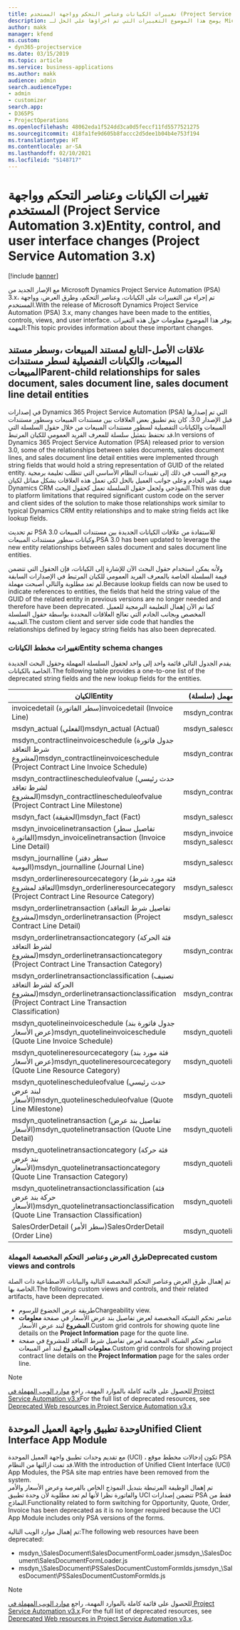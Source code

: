 ```yaml
---
title: تغييرات الكيانات وعناصر التحكم وواجهة المستخدم (Project Service Automation 3.x)
description: يوضح هذا الموضوع التغييرات التي تم اجراؤها علي الحل لـ Microsoft Dynamics Project Service Automation 3.x.
author: makk
manager: kfend
ms.custom:
- dyn365-projectservice
ms.date: 03/15/2019
ms.topic: article
ms.service: business-applications
ms.author: makk
audience: admin
search.audienceType:
- admin
- customizer
search.app:
- D365PS
- ProjectOperations
ms.openlocfilehash: 48062eda1f524dd3ca0d5feccf11fd5577521275
ms.sourcegitcommit: 418fa1fe9d605b8faccc2d5dee1b04b4e753f194
ms.translationtype: HT
ms.contentlocale: ar-SA
ms.lasthandoff: 02/10/2021
ms.locfileid: "5148717"
---
```

# <a name="entity-control-and-user-interface-changes-project-service-automation-3x"></a><span data-ttu-id="8dc8d-103">تغييرات الكيانات وعناصر التحكم وواجهة المستخدم (Project Service Automation 3.x)</span><span class="sxs-lookup"><span data-stu-id="8dc8d-103">Entity, control, and user interface changes (Project Service Automation 3.x)</span></span>

[!include [banner](../../includes/psa-now-project-operations.md)]


<span data-ttu-id="8dc8d-104">مع الإصار الجديد من Microsoft Dynamics Project Service Automation (PSA) 3.x، تم إجراء من التغييرات على الكيانات، وعناصر التحكم، وطرق العرض، وواجهة المستخدم.</span><span class="sxs-lookup"><span data-stu-id="8dc8d-104">With the release of Microsoft Dynamics Project Service Automation (PSA) 3.x, many changes have been made to the entities, controls, views, and user interface.</span></span> <span data-ttu-id="8dc8d-105">يوفر هذا الموضوع معلومات حول هذه التغيرات المهمة:</span><span class="sxs-lookup"><span data-stu-id="8dc8d-105">This topic provides information about these important changes.</span></span>

## <a name="parent-child-relationships-for-sales-document-sales-document-line-sales-document-line-detail-entities"></a><span data-ttu-id="8dc8d-106">علاقات الأصل-التابع لمستند المبيعات ،وسطر مستند المبيعات، والكيانات التفصيلية لسطر مستندات المبيعات</span><span class="sxs-lookup"><span data-stu-id="8dc8d-106">Parent-child relationships for sales document, sales document line, sales document line detail entities</span></span>
<span data-ttu-id="8dc8d-107">في إصدارات Dynamics 365 Project Service Automation (PSA) التي تم إصدارها قبل الإصدار 3.0، كان يتم تطبيق بعض العلاقات بين مستندات المبيعات وسطور مستندات المبيعات والكيانات التفصيلية لسطور مستندات المبيعات من خلال حقول السلسلة التي قد تحتفظ بتمثيل سلسلة للمعرف الفريد العمومي للكيان المرتبط.</span><span class="sxs-lookup"><span data-stu-id="8dc8d-107">In versions of Dynamics 365 Project Service Automation (PSA) released prior to version 3.0, some of the relationships between sales documents, sales document lines, and sales document line detail entities were implemented through string fields that would hold a string representation of GUID of the related entity.</span></span> <span data-ttu-id="8dc8d-108">ويرجع السبب في ذلك إلى تقييدات النظام الأساسي التي تتطلب تعليمة برمجية مهمة على الخادم وعلى جوانب العميل بالحل لكي تعمل هذه العلاقات بشكل مماثل لكيان Dynamics CRM النموذجي ولجعل حقول السلسلة تعمل كحقول البحث.</span><span class="sxs-lookup"><span data-stu-id="8dc8d-108">This was due to platform limitations that required significant custom code on the server and client sides of the solution to make those relationships work similar to typical Dynamics CRM entity relationships and to make string fields act like lookup fields.</span></span>

<span data-ttu-id="8dc8d-109">تم تحديث PSA 3.0 للاستفادة من علاقات الكيانات الجديدة بين مستندات المبيعات وكيانات سطور مستندات المبيعات.</span><span class="sxs-lookup"><span data-stu-id="8dc8d-109">PSA 3.0 has been updated to leverage the new entity relationships between sales document and sales document line entities.</span></span>

<span data-ttu-id="8dc8d-110">ولأنه يمكن استخدام حقول البحث الآن للإشارة إلى الكيانات، فإن الحقول التي تتضمن قيمة السلسلة الخاصة بالمعرف الفريد العمومي للكيان المرتبط في الإصدارات السابقة لم تعد مطلوبة والتالي أصبحت مهملة.</span><span class="sxs-lookup"><span data-stu-id="8dc8d-110">Because lookup fields can now be used to indicate references to entities, the fields that held the string value of the GUID of the related entity in previous versions are no longer needed and therefore have been deprecated.</span></span> <span data-ttu-id="8dc8d-111">كما تم الآن إهمال التعليمة البرمجية للعميل المخصص وبجانب الخادم التي تعالج العلاقات المحددة بواسطة حقول السلسلة القديمة.</span><span class="sxs-lookup"><span data-stu-id="8dc8d-111">The custom client and server side code that handles the relationships defined by legacy string fields has also been deprecated.</span></span>

### <a name="entity-schema-changes"></a><span data-ttu-id="8dc8d-112">تغييرات مخطط الكيانات</span><span class="sxs-lookup"><span data-stu-id="8dc8d-112">Entity schema changes</span></span>
<span data-ttu-id="8dc8d-113">يقدم الجدول التالي قائمة واحد إلى واحد لحقول السلسلة المهملة وحقول البحث الجديدة الخاصة بالكيانات.</span><span class="sxs-lookup"><span data-stu-id="8dc8d-113">The following table provides a one-to-one list of the deprecated string fields and the new lookup fields for the entities.</span></span> 

 <span data-ttu-id="8dc8d-114">الكيان</span><span class="sxs-lookup"><span data-stu-id="8dc8d-114">Entity</span></span> |   <span data-ttu-id="8dc8d-115">الحقل المهمل (سلسلة)</span><span class="sxs-lookup"><span data-stu-id="8dc8d-115">Deprecated field (String)</span></span> | <span data-ttu-id="8dc8d-116">الحقل الجديد (بحث)</span><span class="sxs-lookup"><span data-stu-id="8dc8d-116">New field (Lookup)</span></span>
--- | --- | ---
<span data-ttu-id="8dc8d-117">invoicedetail (سطر الفاتورة)</span><span class="sxs-lookup"><span data-stu-id="8dc8d-117">invoicedetail (Invoice Line)</span></span> |  <span data-ttu-id="8dc8d-118">msdyn_contractline</span><span class="sxs-lookup"><span data-stu-id="8dc8d-118">msdyn_contractline</span></span> |    <span data-ttu-id="8dc8d-119">msdyn_contractlineid</span><span class="sxs-lookup"><span data-stu-id="8dc8d-119">msdyn_contractlineid</span></span>
<span data-ttu-id="8dc8d-120">msdyn_actual (الفعلي)</span><span class="sxs-lookup"><span data-stu-id="8dc8d-120">msdyn_actual (Actual)</span></span> | <span data-ttu-id="8dc8d-121">msdyn_salescontractline</span><span class="sxs-lookup"><span data-stu-id="8dc8d-121">msdyn_salescontractline</span></span> |   <span data-ttu-id="8dc8d-122">msdyn_salescontractlineid</span><span class="sxs-lookup"><span data-stu-id="8dc8d-122">msdyn_salescontractlineid</span></span>
<span data-ttu-id="8dc8d-123">msdyn_contractlineinvoiceschedule (جدول فاتورة شرط التعاقد لمشروع)</span><span class="sxs-lookup"><span data-stu-id="8dc8d-123">msdyn_contractlineinvoiceschedule (Project Contract Line Invoice Schedule)</span></span> |    <span data-ttu-id="8dc8d-124">msdyn_contractline</span><span class="sxs-lookup"><span data-stu-id="8dc8d-124">msdyn_contractline</span></span> |    <span data-ttu-id="8dc8d-125">msdyn_contractlineid</span><span class="sxs-lookup"><span data-stu-id="8dc8d-125">msdyn_contractlineid</span></span>
<span data-ttu-id="8dc8d-126">msdyn_contractlinescheduleofvalue (حدث رئيسي لشرط تعاقد المشروع)</span><span class="sxs-lookup"><span data-stu-id="8dc8d-126">msdyn_contractlinescheduleofvalue (Project Contract Line Milestone)</span></span> |   <span data-ttu-id="8dc8d-127">msdyn_contractline</span><span class="sxs-lookup"><span data-stu-id="8dc8d-127">msdyn_contractline</span></span> |    <span data-ttu-id="8dc8d-128">msdyn_contractlineid</span><span class="sxs-lookup"><span data-stu-id="8dc8d-128">msdyn_contractlineid</span></span>
<span data-ttu-id="8dc8d-129">msdyn_fact (الحقيقة)</span><span class="sxs-lookup"><span data-stu-id="8dc8d-129">msdyn_fact (Fact)</span></span> | <span data-ttu-id="8dc8d-130">msdyn_salescontractline</span><span class="sxs-lookup"><span data-stu-id="8dc8d-130">msdyn_salescontractline</span></span> |   <span data-ttu-id="8dc8d-131">msdyn_salescontractlineid</span><span class="sxs-lookup"><span data-stu-id="8dc8d-131">msdyn_salescontractlineid</span></span>
<span data-ttu-id="8dc8d-132">msdyn_invoicelinetransaction (تفاصيل سطر الفاتورة)</span><span class="sxs-lookup"><span data-stu-id="8dc8d-132">msdyn_invoicelinetransaction (Invoice Line Detail)</span></span> | <span data-ttu-id="8dc8d-133">msdyn_invoiceline</span><span class="sxs-lookup"><span data-stu-id="8dc8d-133">msdyn_invoiceline</span></span> <br> <span data-ttu-id="8dc8d-134">msdyn_salescontractline</span><span class="sxs-lookup"><span data-stu-id="8dc8d-134">msdyn_salescontractline</span></span> | <span data-ttu-id="8dc8d-135">msdyn_invoicelineid</span><span class="sxs-lookup"><span data-stu-id="8dc8d-135">msdyn_invoicelineid</span></span> <br> <span data-ttu-id="8dc8d-136">msdyn_salescontractlineid</span><span class="sxs-lookup"><span data-stu-id="8dc8d-136">msdyn_salescontractlineid</span></span>
<span data-ttu-id="8dc8d-137">msdyn_journalline (سطر دفتر اليومية)</span><span class="sxs-lookup"><span data-stu-id="8dc8d-137">msdyn_journalline (Journal Line)</span></span> |  <span data-ttu-id="8dc8d-138">msdyn_salescontractline</span><span class="sxs-lookup"><span data-stu-id="8dc8d-138">msdyn_salescontractline</span></span> |   <span data-ttu-id="8dc8d-139">msdyn_salescontractlineid</span><span class="sxs-lookup"><span data-stu-id="8dc8d-139">msdyn_salescontractlineid</span></span>
<span data-ttu-id="8dc8d-140">msdyn_orderlineresourcecategory (فئة مورد شرط التعاقد لمشروع)</span><span class="sxs-lookup"><span data-stu-id="8dc8d-140">msdyn_orderlineresourcecategory (Project Contract Line Resource Category)</span></span> | <span data-ttu-id="8dc8d-141">msdyn_salescontractline</span><span class="sxs-lookup"><span data-stu-id="8dc8d-141">msdyn_salescontractline</span></span> |   <span data-ttu-id="8dc8d-142">msdyn_contractlineid</span><span class="sxs-lookup"><span data-stu-id="8dc8d-142">msdyn_contractlineid</span></span>
<span data-ttu-id="8dc8d-143">msdyn_orderlinetransaction (تفاصيل شرط التعاقد لمشروع)</span><span class="sxs-lookup"><span data-stu-id="8dc8d-143">msdyn_orderlinetransaction (Project Contract Line Detail)</span></span> | <span data-ttu-id="8dc8d-144">msdyn_salescontractline</span><span class="sxs-lookup"><span data-stu-id="8dc8d-144">msdyn_salescontractline</span></span> |   <span data-ttu-id="8dc8d-145">msdyn_salescontractlineid</span><span class="sxs-lookup"><span data-stu-id="8dc8d-145">msdyn_salescontractlineid</span></span>
<span data-ttu-id="8dc8d-146">msdyn_orderlinetransactioncategory (فئة الحركة لشرط التعاقد لمشروع)</span><span class="sxs-lookup"><span data-stu-id="8dc8d-146">msdyn_orderlinetransactioncategory (Project Contract Line Transaction Category)</span></span> |   <span data-ttu-id="8dc8d-147">msdyn_contractline</span><span class="sxs-lookup"><span data-stu-id="8dc8d-147">msdyn_contractline</span></span> |    <span data-ttu-id="8dc8d-148">msdyn_contractlineid</span><span class="sxs-lookup"><span data-stu-id="8dc8d-148">msdyn_contractlineid</span></span>
<span data-ttu-id="8dc8d-149">msdyn_orderlinetransactionclassification (تصنيف الحركة لشرط التعاقد لمشروع)</span><span class="sxs-lookup"><span data-stu-id="8dc8d-149">msdyn_orderlinetransactionclassification (Project Contract Line Transaction Classification)</span></span> |   <span data-ttu-id="8dc8d-150">msdyn_contractline</span><span class="sxs-lookup"><span data-stu-id="8dc8d-150">msdyn_contractline</span></span> |    <span data-ttu-id="8dc8d-151">msdyn_contractlineid</span><span class="sxs-lookup"><span data-stu-id="8dc8d-151">msdyn_contractlineid</span></span>
<span data-ttu-id="8dc8d-152">msdyn_quotelineinvoiceschedule (جدول فاتورة بند عرض الأسعار)</span><span class="sxs-lookup"><span data-stu-id="8dc8d-152">msdyn_quotelineinvoiceschedule (Quote Line Invoice Schedule)</span></span> |  <span data-ttu-id="8dc8d-153">msdyn_quoteline</span><span class="sxs-lookup"><span data-stu-id="8dc8d-153">msdyn_quoteline</span></span> |   <span data-ttu-id="8dc8d-154">msdyn_quotelineid</span><span class="sxs-lookup"><span data-stu-id="8dc8d-154">msdyn_quotelineid</span></span>
<span data-ttu-id="8dc8d-155">msdyn_quotelineresourcecategory (فئة مورد بند عرض الأسعار)</span><span class="sxs-lookup"><span data-stu-id="8dc8d-155">msdyn_quotelineresourcecategory (Quote Line Resource Category)</span></span> |    <span data-ttu-id="8dc8d-156">msdyn_quoteline</span><span class="sxs-lookup"><span data-stu-id="8dc8d-156">msdyn_quoteline</span></span> |   <span data-ttu-id="8dc8d-157">msdyn_quotelineid</span><span class="sxs-lookup"><span data-stu-id="8dc8d-157">msdyn_quotelineid</span></span>
<span data-ttu-id="8dc8d-158">msdyn_quotelinescheduleofvalue (حدث رئيسي لبند عرض الأسعار)</span><span class="sxs-lookup"><span data-stu-id="8dc8d-158">msdyn_quotelinescheduleofvalue (Quote Line Milestone)</span></span> | <span data-ttu-id="8dc8d-159">msdyn_quoteline</span><span class="sxs-lookup"><span data-stu-id="8dc8d-159">msdyn_quoteline</span></span> |   <span data-ttu-id="8dc8d-160">msdyn_quotelineid</span><span class="sxs-lookup"><span data-stu-id="8dc8d-160">msdyn_quotelineid</span></span>
<span data-ttu-id="8dc8d-161">msdyn_quotelinetransaction (تفاصيل بند عرض الأسعار)</span><span class="sxs-lookup"><span data-stu-id="8dc8d-161">msdyn_quotelinetransaction (Quote Line Detail)</span></span> |    <span data-ttu-id="8dc8d-162">msdyn_quoteline</span><span class="sxs-lookup"><span data-stu-id="8dc8d-162">msdyn_quoteline</span></span> |   <span data-ttu-id="8dc8d-163">msdyn_quotelineid</span><span class="sxs-lookup"><span data-stu-id="8dc8d-163">msdyn_quotelineid</span></span>
<span data-ttu-id="8dc8d-164">msdyn_quotelinetransactioncategory (فئة حركة بند عرض الأسعار)</span><span class="sxs-lookup"><span data-stu-id="8dc8d-164">msdyn_quotelinetransactioncategory (Quote Line Transaction Category)</span></span> |  <span data-ttu-id="8dc8d-165">msdyn_quoteline</span><span class="sxs-lookup"><span data-stu-id="8dc8d-165">msdyn_quoteline</span></span> |   <span data-ttu-id="8dc8d-166">msdyn_quotelineid</span><span class="sxs-lookup"><span data-stu-id="8dc8d-166">msdyn_quotelineid</span></span>
<span data-ttu-id="8dc8d-167">msdyn_quotelinetransactionclassification (فئة حركة بند عرض الأسعار)</span><span class="sxs-lookup"><span data-stu-id="8dc8d-167">msdyn_quotelinetransactionclassification (Quote Line Transaction Classification)</span></span> |  <span data-ttu-id="8dc8d-168">msdyn_quoteline</span><span class="sxs-lookup"><span data-stu-id="8dc8d-168">msdyn_quoteline</span></span> |   <span data-ttu-id="8dc8d-169">msdyn_quotelineid</span><span class="sxs-lookup"><span data-stu-id="8dc8d-169">msdyn_quotelineid</span></span>
<span data-ttu-id="8dc8d-170">SalesOrderDetail (سطر الأمر)</span><span class="sxs-lookup"><span data-stu-id="8dc8d-170">SalesOrderDetail (Order Line)</span></span> | <span data-ttu-id="8dc8d-171">msdyn_quotelineid</span><span class="sxs-lookup"><span data-stu-id="8dc8d-171">msdyn_quotelineid</span></span> | <span data-ttu-id="8dc8d-172">msdyn_quoteline</span><span class="sxs-lookup"><span data-stu-id="8dc8d-172">msdyn_quoteline</span></span> 

### <a name="deprecated-custom-views-and-controls"></a><span data-ttu-id="8dc8d-173">طرق العرض وعناصر التحكم المخصصة المهملة</span><span class="sxs-lookup"><span data-stu-id="8dc8d-173">Deprecated custom views and controls</span></span>
<span data-ttu-id="8dc8d-174">تم إهمال طرق العرض وعناصر التحكم المخصصة التالية والبيانات الاصطناعية ذات الصلة الخاصة بها.</span><span class="sxs-lookup"><span data-stu-id="8dc8d-174">The following custom views and controls, and their related artifacts, have been deprecated.</span></span>

- <span data-ttu-id="8dc8d-175">طريقة عرض الخضوع للرسوم</span><span class="sxs-lookup"><span data-stu-id="8dc8d-175">Chargeability view.</span></span>
- <span data-ttu-id="8dc8d-176">عناصر تحكم الشبكة المخصصة لعرض تفاصيل بند عرض الأسعار في صفحة **معلومات المشروع** لبند عرض الأسعار.</span><span class="sxs-lookup"><span data-stu-id="8dc8d-176">Custom grid controls for showing quote line details on the **Project Information** page for the quote line.</span></span>
- <span data-ttu-id="8dc8d-177">عناصر تحكم الشبكة المخصصة لعرض تفاصيل شرط التعاقد للمشروع في صفحة **معلومات المشروع** لبند أمر المبيعات.</span><span class="sxs-lookup"><span data-stu-id="8dc8d-177">Custom grid controls for showing project contract line details on the **Project Information** page for the sales order line.</span></span>

> [!NOTE]
> <span data-ttu-id="8dc8d-178">للحصول على قائمة كاملة بالموارد المهمة، راجع [موارد الويب المهملة في Project Service Automation v3.x](../developer-guides/web-resources-deprecated-v3.x.md)</span><span class="sxs-lookup"><span data-stu-id="8dc8d-178">For the full list of deprecated resources, see [Deprecated Web resources in Project Service Automation v3.x](../developer-guides/web-resources-deprecated-v3.x.md)</span></span>

## <a name="unified-client-interface-app-module"></a><span data-ttu-id="8dc8d-179">وحدة تطبيق واجهة العميل الموحدة</span><span class="sxs-lookup"><span data-stu-id="8dc8d-179">Unified Client Interface App Module</span></span>
<span data-ttu-id="8dc8d-180">مع تقديم وحدات تطبيق واجهة العميل الموحدة (UCI) ، تكون إدخالات مخطط موقع PSA قد تمت ازالتها من النظام.</span><span class="sxs-lookup"><span data-stu-id="8dc8d-180">With the introduction of Unified Client Interface (UCI) App Modules, the PSA site map entries have been removed from the system.</span></span>  
<span data-ttu-id="8dc8d-181">تم إهمال الوظيفة المرتبطة بتبديل النموذج الخاص بالفرصة وعرض الأسعار والأمر والفاتورة نظرا لأنها لم تعد مطلوبة لأن وحدة تطبيق UCI تتضمن إصدارات PSA فقط من النماذج.</span><span class="sxs-lookup"><span data-stu-id="8dc8d-181">Functionality related to form switching for Opportunity, Quote, Order, Invoice has been deprecated as it is no longer required because the UCI App Module includes only PSA versions of the forms.</span></span>  

<span data-ttu-id="8dc8d-182">تم إهمال موارد الويب التالية:</span><span class="sxs-lookup"><span data-stu-id="8dc8d-182">The following web resources have been deprecated:</span></span>

- <span data-ttu-id="8dc8d-183">msdyn_\SalesDocument\SalesDocumentFormLoader.js</span><span class="sxs-lookup"><span data-stu-id="8dc8d-183">msdyn_\SalesDocument\SalesDocumentFormLoader.js</span></span>
- <span data-ttu-id="8dc8d-184">msdyn_\SalesDocument\PSSalesDocumentCustomFormIds.js</span><span class="sxs-lookup"><span data-stu-id="8dc8d-184">msdyn_\SalesDocument\PSSalesDocumentCustomFormIds.js</span></span>

> [!NOTE]
> <span data-ttu-id="8dc8d-185">للحصول على قائمة كاملة بالموارد المهمة، راجع [موارد الويب المهملة في Project Service Automation v3.x](../developer-guides/web-resources-deprecated-v3.x.md).</span><span class="sxs-lookup"><span data-stu-id="8dc8d-185">For the full list of deprecated resources, see [Deprecated Web resources in Project Service Automation v3.x](../developer-guides/web-resources-deprecated-v3.x.md).</span></span>


